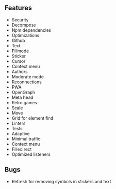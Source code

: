 ## Features

* Security
* Decompose
* Npm dependencies
* Optimizations
* Github
* Text
* Fillmode
* Sticker
* Cursor
* Context menu
* Authors
* Moderate mode
* Reconnections
* PWA
* OpenGraph
* Meta head
* Retro games
* Scale
* Move
* Grid for element find
* Linters
* Tests
* Adaptive
* Minimal traffic
* Context menu
* Filled rect
* Optimized listeners

## Bugs

* Refresh for removing symbols in stickers and text
